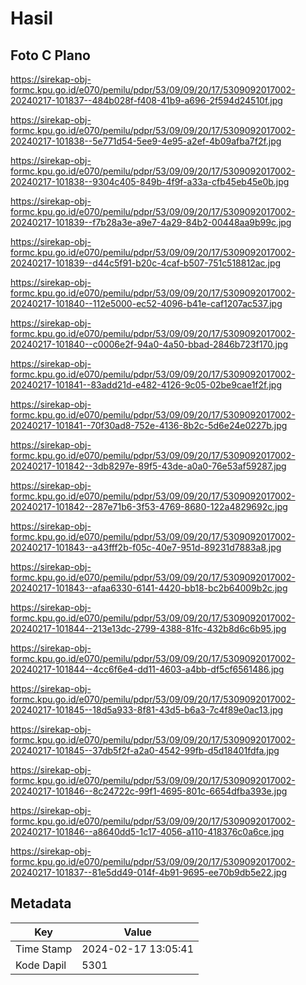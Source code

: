 # Hasil

## Foto C Plano

https://sirekap-obj-formc.kpu.go.id/e070/pemilu/pdpr/53/09/09/20/17/5309092017002-20240217-101837--484b028f-f408-41b9-a696-2f594d24510f.jpg

https://sirekap-obj-formc.kpu.go.id/e070/pemilu/pdpr/53/09/09/20/17/5309092017002-20240217-101838--5e771d54-5ee9-4e95-a2ef-4b09afba7f2f.jpg

https://sirekap-obj-formc.kpu.go.id/e070/pemilu/pdpr/53/09/09/20/17/5309092017002-20240217-101838--9304c405-849b-4f9f-a33a-cfb45eb45e0b.jpg

https://sirekap-obj-formc.kpu.go.id/e070/pemilu/pdpr/53/09/09/20/17/5309092017002-20240217-101839--f7b28a3e-a9e7-4a29-84b2-00448aa9b99c.jpg

https://sirekap-obj-formc.kpu.go.id/e070/pemilu/pdpr/53/09/09/20/17/5309092017002-20240217-101839--d44c5f91-b20c-4caf-b507-751c518812ac.jpg

https://sirekap-obj-formc.kpu.go.id/e070/pemilu/pdpr/53/09/09/20/17/5309092017002-20240217-101840--112e5000-ec52-4096-b41e-caf1207ac537.jpg

https://sirekap-obj-formc.kpu.go.id/e070/pemilu/pdpr/53/09/09/20/17/5309092017002-20240217-101840--c0006e2f-94a0-4a50-bbad-2846b723f170.jpg

https://sirekap-obj-formc.kpu.go.id/e070/pemilu/pdpr/53/09/09/20/17/5309092017002-20240217-101841--83add21d-e482-4126-9c05-02be9cae1f2f.jpg

https://sirekap-obj-formc.kpu.go.id/e070/pemilu/pdpr/53/09/09/20/17/5309092017002-20240217-101841--70f30ad8-752e-4136-8b2c-5d6e24e0227b.jpg

https://sirekap-obj-formc.kpu.go.id/e070/pemilu/pdpr/53/09/09/20/17/5309092017002-20240217-101842--3db8297e-89f5-43de-a0a0-76e53af59287.jpg

https://sirekap-obj-formc.kpu.go.id/e070/pemilu/pdpr/53/09/09/20/17/5309092017002-20240217-101842--287e71b6-3f53-4769-8680-122a4829692c.jpg

https://sirekap-obj-formc.kpu.go.id/e070/pemilu/pdpr/53/09/09/20/17/5309092017002-20240217-101843--a43fff2b-f05c-40e7-951d-89231d7883a8.jpg

https://sirekap-obj-formc.kpu.go.id/e070/pemilu/pdpr/53/09/09/20/17/5309092017002-20240217-101843--afaa6330-6141-4420-bb18-bc2b64009b2c.jpg

https://sirekap-obj-formc.kpu.go.id/e070/pemilu/pdpr/53/09/09/20/17/5309092017002-20240217-101844--213e13dc-2799-4388-81fc-432b8d6c6b95.jpg

https://sirekap-obj-formc.kpu.go.id/e070/pemilu/pdpr/53/09/09/20/17/5309092017002-20240217-101844--4cc6f6e4-dd11-4603-a4bb-df5cf6561486.jpg

https://sirekap-obj-formc.kpu.go.id/e070/pemilu/pdpr/53/09/09/20/17/5309092017002-20240217-101845--18d5a933-8f81-43d5-b6a3-7c4f89e0ac13.jpg

https://sirekap-obj-formc.kpu.go.id/e070/pemilu/pdpr/53/09/09/20/17/5309092017002-20240217-101845--37db5f2f-a2a0-4542-99fb-d5d18401fdfa.jpg

https://sirekap-obj-formc.kpu.go.id/e070/pemilu/pdpr/53/09/09/20/17/5309092017002-20240217-101846--8c24722c-99f1-4695-801c-6654dfba393e.jpg

https://sirekap-obj-formc.kpu.go.id/e070/pemilu/pdpr/53/09/09/20/17/5309092017002-20240217-101846--a8640dd5-1c17-4056-a110-418376c0a6ce.jpg

https://sirekap-obj-formc.kpu.go.id/e070/pemilu/pdpr/53/09/09/20/17/5309092017002-20240217-101837--81e5dd49-014f-4b91-9695-ee70b9db5e22.jpg


## Metadata

| Key        | Value               |
| ---------- | ------------------- |
| Time Stamp | 2024-02-17 13:05:41 |
| Kode Dapil | 5301                |



